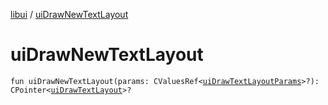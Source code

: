 [libui](README.md) / [uiDrawNewTextLayout](ui-draw-new-text-layout.md)

# uiDrawNewTextLayout

`fun uiDrawNewTextLayout(params: CValuesRef<`[`uiDrawTextLayoutParams`](ui-draw-text-layout-params/README.md)`>?): CPointer<`[`uiDrawTextLayout`](ui-draw-text-layout.md)`>?`
